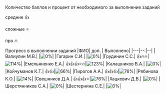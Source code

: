 Количество баллов и процент от необходимого за выполнение заданий

средние :+1:

сложные :star:

про :fire: 

Прогресс в выполнении заданий 
|ФИО| доп. | Выполнено|
|---|--:|--|
|Валиулин М.В.|  |![0%](https://progress-bar.dev/0/?title=0)|
|Гагарин С.И.|  |![0%](https://progress-bar.dev/0/?title=0)|
|Грудинин С.С.|  :+1::fire::fire:|![114%](https://progress-bar.dev/114/?title=зчт)|
|Емельяненко Е.А.|  :+1::+1::+1::star::fire:|![123%](https://progress-bar.dev/123/?title=зчт)|
|Калашников В.А.|  |![0%](https://progress-bar.dev/0/?title=0)|
|Койчуманов К.Т.|  :+1::+1:|![66%](https://progress-bar.dev/66/?title=14)|
|Пирогов А.А.|  :+1::+1::+1:|![76%](https://progress-bar.dev/76/?title=16)|
|Рябинова К.О.|  |![14%](https://progress-bar.dev/14/?title=3)|
|Свешников Д.А.|  :+1::+1::+1::star:|![76%](https://progress-bar.dev/76/?title=16)|
|Хацкевич Д.В.|  |![0%](https://progress-bar.dev/0/?title=0)|
|Шерстянников С.А.|  |![0%](https://progress-bar.dev/0/?title=0)|
|Шестернина С.Е.|  |![0%](https://progress-bar.dev/0/?title=0)|

















